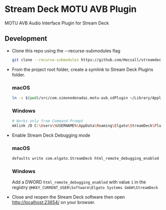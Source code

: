 # Stream Deck MOTU AVB Plugin

MOTU AVB Audio Interface Plugin for Stream Deck

## Development

- Clone this repo using the --recurse-submodules flag

    ```sh
    git clone --recurse-submodules https://github.com/Hecsall/streamdeck-motu-avb.git
    ```

- From the project root folder, create a symlink to Stream Deck Plugins folder.

    ### **macOS**

    ```sh
    ln -s $(pwd)/src/com.simonedenadai.motu-avb.sdPlugin ~/Library/Application\ Support/com.elgato.StreamDeck/Plugins/
    ```

    ### **Windows**

    ```sh
    # Works only from Command Prompt
    mklink /D C:\Users\%USERNAME%\AppData\Roaming\Elgato\StreamDeck\Plugins\com.simonedenadai.motu-avb.sdPlugin %cd%\src\com.simonedenadai.motu-avb.sdPlugin
    ```
- Enable Stream Deck Debugging mode

    ### **macOS**
    ```sh
    defaults write com.elgato.StreamDeck html_remote_debugging_enabled -bool YES
    ```

    ### **Windows**
    Add a DWORD `html_remote_debugging_enabled` with value `1` in the registry `@HKEY_CURRENT_USER\Software\Elgato Systems GmbH\StreamDeck`

- Close and reopen the Stream Deck software then open [http://localhost:23654/](http://localhost:23654/) on your browser.